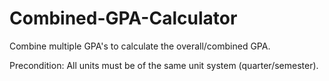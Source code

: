 # Combined-GPA-Calculator

Combine multiple GPA's to calculate the overall/combined GPA.

Precondition: 
All units must be of the same unit system (quarter/semester).
